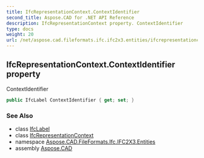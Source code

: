 ```yaml
---
title: IfcRepresentationContext.ContextIdentifier
second_title: Aspose.CAD for .NET API Reference
description: IfcRepresentationContext property. ContextIdentifier
type: docs
weight: 20
url: /net/aspose.cad.fileformats.ifc.ifc2x3.entities/ifcrepresentationcontext/contextidentifier/
---
```

## IfcRepresentationContext.ContextIdentifier property

ContextIdentifier

```csharp
public IfcLabel ContextIdentifier { get; set; }
```

### See Also

* class [IfcLabel](../../../aspose.cad.fileformats.ifc.ifc2x3.types/ifclabel/)
* class [IfcRepresentationContext](../)
* namespace [Aspose.CAD.FileFormats.Ifc.IFC2X3.Entities](../../ifcrepresentationcontext/)
* assembly [Aspose.CAD](../../../)


